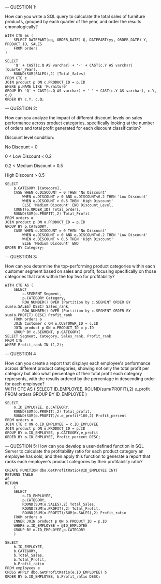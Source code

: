 -- QUESTION 1:	

How can you write a SQL query to calculate the total sales of furniture products,
grouped by each quarter of the year, and order the results chronologically? 	

	WITH CTE as (
		SELECT DATEPART(qq, ORDER_DATE) Q, DATEPART(yy, ORDER_DATE) Y, PRODUCT_ID, SALES
		FROM orders
	)

	SELECT 
		'Q' + CAST(c.Q AS varchar) + '-' + CAST(c.Y AS varchar) [Quarter_Year],
		ROUND(SUM(SALES),2) [Total_Sales]
	FROM CTE c
	JOIN product p ON c.PRODUCT_ID = p.ID
	WHERE p.NAME LIKE 'Furniture'
	GROUP BY 'Q' + CAST(c.Q AS varchar) + '-' + CAST(c.Y AS varchar), c.Y, c.Q
	ORDER BY c.Y, c.Q;	

-- QUESTION 2:	

How can you analyze the impact of different discount levels on sales performance across product categories, 
specifically looking at the number of orders and total profit generated for each discount classification?	

Discount level condition:	

No Discount = 0	

0 < Low Discount < 0.2	

0.2 < Medium Discount < 0.5	

High Discount > 0.5	

	SELECT 
		p.CATEGORY [Category], 
		CASE WHEN o.DISCOUNT = 0 THEN 'No Discount'
			WHEN o.DISCOUNT > 0 AND o.DISCOUNT<0.2 THEN 'Low Discount'
			WHEN o.DISCOUNT > 0.5 THEN 'High Discount'
			ELSE 'Medium Discount' END Discount_Level,
		COUNT(o.ORDER_ID) Total_orders,
		ROUND(SUM(o.PROFIT),2) Total_Profit
	FROM orders o
	JOIN product p ON o.PRODUCT_ID = p.ID
	GROUP BY p.CATEGORY,
		CASE WHEN o.DISCOUNT = 0 THEN 'No Discount'
			WHEN o.DISCOUNT > 0 AND o.DISCOUNT<0.2 THEN 'Low Discount'
			WHEN o.DISCOUNT > 0.5 THEN 'High Discount'
			ELSE 'Medium Discount' END
	ORDER BY Category;	

  -- QUESTION 3:	
  
How can you determine the top-performing product categories within each customer segment based on sales and profit, 
focusing specifically on those categories that rank within the top two for profitability? 	

	WITH CTE AS (
		SELECT 
			c.SEGMENT Segment, 
			p.CATEGORY Category,
			ROW_NUMBER() OVER (Partition by c.SEGMENT ORDER BY sum(o.SALES) DESC) Sales_rank,
			ROW_NUMBER() OVER (Partition by c.SEGMENT ORDER BY sum(o.PROFIT) DESC) Profit_rank
		FROM orders o
		JOIN Customer c ON o.CUSTOMER_ID = c.ID
		JOIN product p ON o.PRODUCT_ID = p.ID
		GROUP BY c.SEGMENT, p.CATEGORY) 
	SELECT Segment, Category, Sales_rank, Profit_rank
	FROM CTE
	WHERE Profit_rank IN (1,2);	

-- QUESTION 4	

How can you create a report that displays each employee's performance across different product categories, 
showing not only the total profit per category but also what percentage of 
their total profit each category represents, with the results ordered by the 
percentage in descending order for each employee?	
	WITH CTE AS (
		SELECT ID_EMPLOYEE, ROUND(sum(PROFIT),2) e_profit
		FROM orders 
		GROUP BY ID_EMPLOYEE
		)
	
	SELECT 
		o.ID_EMPLOYEE, p.CATEGORY,
		ROUND(SUM(o.PROFIT),2) Total_profit,
		ROUND(SUM(o.PROFIT)/c.e_profit*100,2) Profit_percent
	FROM orders o
	JOIN CTE c ON o.ID_EMPLOYEE = c.ID_EMPLOYEE
	JOIN product p ON o.PRODUCT_ID = p.ID
	GROUP BY o.ID_EMPLOYEE, p.CATEGORY,e_profit
	ORDER BY o.ID_EMPLOYEE, Profit_percent DESC;	

-- QUESTION 5:
How can you develop a user-defined function in SQL Server 
to calculate the profitability ratio for each product category an employee has sold, 
and then apply this function to generate a report that 
ranks each employee's product categories by their profitability ratio?	


	CREATE FUNCTION dbo.GetProfitRatio(@ID_EMPLOYEE INT)
	RETURNS TABLE
	AS
	RETURN
		(
	    SELECT
			o.ID_EMPLOYEE,
			p.CATEGORY,
			ROUND(SUM(o.SALES),2) Total_Sales,
			ROUND(SUM(o.PROFIT),2) Total_Profit,
			ROUND(SUM(o.PROFIT)/SUM(o.SALES),2) Profit_ratio
	    FROM orders o
		INNER JOIN product p ON o.PRODUCT_ID = p.ID
	    WHERE o.ID_EMPLOYEE = @ID_EMPLOYEE 
		GROUP BY o.ID_EMPLOYEE,p.CATEGORY
		)	
	 
	SELECT 
		b.ID_EMPLOYEE,
		b.CATEGORY,
		b.Total_Sales,
		b.Total_Profit,
		b.Profit_ratio
	FROM employees e
	CROSS APPLY dbo.GetProfitRatio(e.ID_EMPLOYEE) b
	ORDER BY b.ID_EMPLOYEE, b.Profit_ratio DESC;
